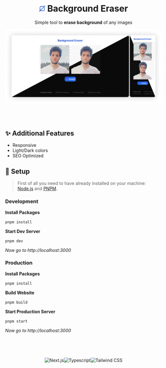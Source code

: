 <div align="center">
<h1><img src="assets/icon.svg" width="20"> Background Eraser</h1>

Simple tool to **erase background** of any images

<img src="assets/screenshots.png">
</div>

<br>
<br>
<br>

## ✨ Additional Features

- Responsive
- Light/Dark colors
- SEO Optimized

## 🔧 Setup

> First of all you need to have already installed on your machine: [Node.js](https://nodejs.org) and [PNPM](https://pnpm.io).

### Development

**Install Packages**
```console
pnpm install
```

**Start Dev Server**
```console
pnpm dev
```
_Now go to http://localhost:3000_

### Production

**Install Packages**
```console
pnpm install
```

**Build Website**
```console
pnpm build
```

**Start Production Server**
```console
pnpm start
```
_Now go to http://localhost:3000_

<br>
<br>
<br>

<div align="center">

![Next.js](https://img.shields.io/badge/Next.js-111?&style=for-the-badge&logo=Next.js)![Typescript](https://img.shields.io/badge/Typescript-007acc?&style=for-the-badge&logo=Typescript&logoColor=fff)![Tailwind CSS](https://img.shields.io/badge/Tailwindcss-06B6D4?&style=for-the-badge&logo=tailwindcss&logoColor=fff)

</div>